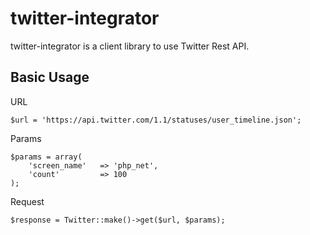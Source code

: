 twitter-integrator
==================

twitter-integrator is a client library to use Twitter Rest API.

Basic Usage
------------------

URL
    
    $url = 'https://api.twitter.com/1.1/statuses/user_timeline.json';

Params
    
    
    $params = array(
        'screen_name'   => 'php_net',
        'count'         => 100
    );
    
    

Request
    
    $response = Twitter::make()->get($url, $params);
